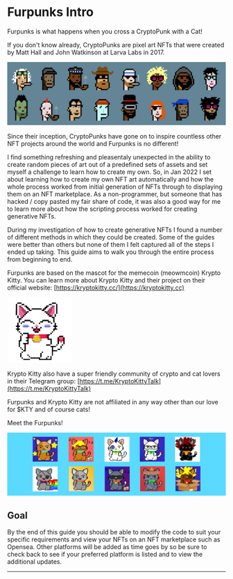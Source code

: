 # Furpunks Intro

Furpunks is what happens when you cross a CryptoPunk with a Cat!



If you don't know already, CryptoPunks are pixel art NFTs that were created by Matt Hall and John Watkinson at Larva Labs in 2017.&#x20;

![Original CryptoPunks](.gitbook/assets/punk-variety-2x.png)

Since their inception, CryptoPunks have gone on to inspire countless other NFT projects around the world and Furpunks is no different!



I find something refreshing and pleasentaly unexpected in the ability to create random pieces of art out of a predefined sets of assets and set myself a challenge to learn how to create my own. So, in Jan 2022 I set about learning how to create my own NFT art automatically and how the whole process worked from initial generation of NFTs through to displaying them on an NFT marketplace. As a non-programmer, but someone that has hacked / copy pasted my fair share of code, it was also a good way for me to learn more about how the scripting process worked for creating generative NFTs.

During my investigation of how to create generative NFTs I found a number of different methods in which they could be created. Some of the guides were better than others but none of them I felt captured all of the steps I ended up taking. This guide aims to walk you through the entire process from beginning to end.&#x20;



Furpunks are based on the mascot for the memecoin (meowmcoin) Krypto Kitty. You can learn more about Krypto Kitty and their project on their official website: [https://kryptokitty.cc/](https://kryptokitty.cc)

![Original Krypto Kitty by pain.btc](.gitbook/assets/KryptoKitty.png)

Krypto Kitty also have a super friendly community of crypto and cat lovers in their Telegram group: [https://t.me/KryptoKittyTalk](https://t.me/KryptoKittyTalk)



Furpunks and Krypto Kitty are not affiliated in any way other than our love for $KTY and of course cats!

Meet the Furpunks!

![](<.gitbook/assets/furpunks (1).png>)

## Goal

By the end of this guide you should be able to modify the code to suit your specific requirements and view your NFTs on an NFT marketplace such as Opensea. Other platforms will be added as time goes by so be sure to check back to see if your preferred platform is listed and to view the additional updates.



****

